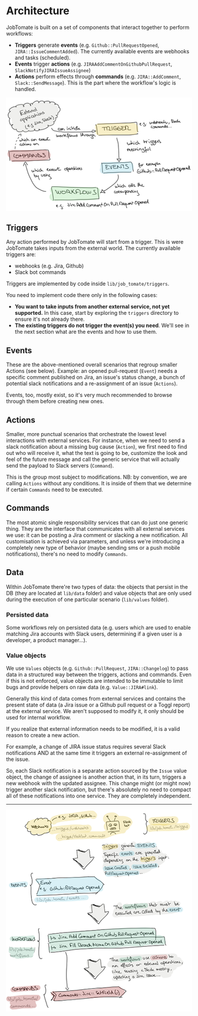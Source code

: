 # Architecture

JobTomate is built on a set of components that interact together to perform workflows:

- **Triggers** generate **events** (e.g. `Github::PullRequestOpened`, `JIRA::IssueCommentAdded`). The currently available events are webhooks and tasks (scheduled).
- **Events** trigger **actions** (e.g. `JIRAAddCommentOnGithubPullRequest`, `SlackNotifyJIRAIssueAssignee`)
- **Actions** perform effects through **commands** (e.g. `JIRA::AddComment`, `Slack::SendMessage`). This is the part where the workflow's logic is handled.

![Overview](architecture-overview.jpg)

## Triggers

Any action performed by JobTomate will start from a trigger. This is were JobTomate takes inputs from the external world. The currently available triggers are:

- webhooks (e.g. Jira, Github)
- Slack bot commands

Triggers are implemented by code inside `lib/job_tomate/triggers`.

You need to implement code there only in the following cases:

- **You want to take inputs from another external service, not yet supported.** In this case, start by exploring the `triggers` directory to ensure it's not already there.
- **The existing triggers do not trigger the event(s) you need**. We'll see in the next section what are the events and how to use them.

## Events

These are the above-mentioned overall scenarios that regroup smaller Actions (see below). Example: an opened pull-request (`Event`) needs a specific comment published on Jira, an issue's status change, a bunch of potential slack notifications and a re-assignment of an issue (`Actions`).

Events, too, mostly exist, so it's very much recommended to browse through them before creating new ones.

## Actions

Smaller, more punctual scenarios that orchestrate the lowest level interactions with external services. For instance, when we need to send a slack notification about a missing bug cause (`Action`), we first need to find out who will receive it, what the text is going to be, customize the look and feel of the future message and call the generic service that will actually send the payload to Slack servers (`Command`).

This is the group most subject to modifications.
NB: by convention, we are calling `Actions` without any conditions. It is inside of them that we determine if certain `Commands` need to be executed.

## Commands

The most atomic single responsibility services that can do just one generic thing. They are the interface that communicates with all external services we use: it can be posting a Jira comment or slacking a new notification. All customisation is achieved via parameters, and unless we're introducing a completely new type of behavior (maybe sending sms or a push mobile notifications), there's no need to modify `Commands`.

## Data

Within JobTomate there're two types of data: the objects that persist in the DB (they are located at `lib/data` folder) and value objects that are only used during the execution of one particular scenario (`lib/values` folder).

### Persisted data

Some workflows rely on persisted data (e.g. users which are used to enable matching Jira accounts with Slack users, determining if a given user is a developer, a product manager...).

### Value objects

We use `Values` objects (e.g. `Github::PullRequest`, `JIRA::Changelog`) to pass data in a structured way between the triggers, actions and commands. Even if this is not enforced, value objects are intended to be immutable to limit bugs and provide helpers on raw data (e.g. `Value::JIRA#link`).

Generally this kind of data comes from external services and contains the present state of data (a Jira issue or a Github pull request or a Toggl report) at the external service. We aren't supposed to modify it, it only should be used for internal workflow. 

If you realize that external information needs to be modified, it is a valid reason to create a new action.

For example, a change of JIRA issue status requires several Slack notifications AND at the same time it triggers an external re-assignment of the issue. 

So, each Slack notification is a separate action sourced by the `Issue` value object, the change of assignee is another action that, in its turn, triggers a new webhook with the updated assignee. This change might (or might now) trigger another slack notification, but there's absolutely no need to compact all of these notifications into one service. They are completely independent.

---

![Details](architecture-details.jpg)
